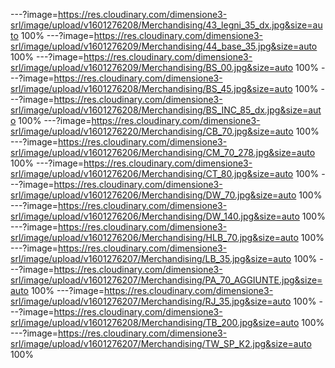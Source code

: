 ---?image=https://res.cloudinary.com/dimensione3-srl/image/upload/v1601276208/Merchandising/43_legni_35_dx.jpg&size=auto 100%
---?image=https://res.cloudinary.com/dimensione3-srl/image/upload/v1601276209/Merchandising/44_base_35.jpg&size=auto 100%
---?image=https://res.cloudinary.com/dimensione3-srl/image/upload/v1601276209/Merchandising/BS_00.jpg&size=auto 100%
---?image=https://res.cloudinary.com/dimensione3-srl/image/upload/v1601276208/Merchandising/BS_45.jpg&size=auto 100%
---?image=https://res.cloudinary.com/dimensione3-srl/image/upload/v1601276208/Merchandising/BS_INC_85_dx.jpg&size=auto 100%
---?image=https://res.cloudinary.com/dimensione3-srl/image/upload/v1601276220/Merchandising/CB_70.jpg&size=auto 100%
---?image=https://res.cloudinary.com/dimensione3-srl/image/upload/v1601276206/Merchandising/CM_70_278.jpg&size=auto 100%
---?image=https://res.cloudinary.com/dimensione3-srl/image/upload/v1601276206/Merchandising/CT_80.jpg&size=auto 100%
---?image=https://res.cloudinary.com/dimensione3-srl/image/upload/v1601276206/Merchandising/DW_70.jpg&size=auto 100%
---?image=https://res.cloudinary.com/dimensione3-srl/image/upload/v1601276206/Merchandising/DW_140.jpg&size=auto 100%
---?image=https://res.cloudinary.com/dimensione3-srl/image/upload/v1601276206/Merchandising/HLB_70.jpg&size=auto 100%
---?image=https://res.cloudinary.com/dimensione3-srl/image/upload/v1601276207/Merchandising/LB_35.jpg&size=auto 100%
---?image=https://res.cloudinary.com/dimensione3-srl/image/upload/v1601276207/Merchandising/PA_70_AGGIUNTE.jpg&size=auto 100%
---?image=https://res.cloudinary.com/dimensione3-srl/image/upload/v1601276207/Merchandising/RJ_35.jpg&size=auto 100%
---?image=https://res.cloudinary.com/dimensione3-srl/image/upload/v1601276208/Merchandising/TB_200.jpg&size=auto 100%
---?image=https://res.cloudinary.com/dimensione3-srl/image/upload/v1601276207/Merchandising/TW_SP_K2.jpg&size=auto 100%
